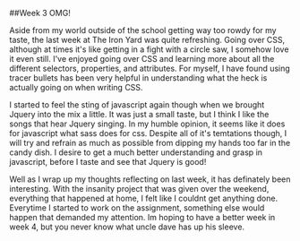 ##Week 3 OMG!

  Aside from my world outside of the school getting way too rowdy for my taste, the last week at The Iron Yard was quite refreshing. Going over CSS, although at times it's like getting in a fight with a circle saw, I somehow love it even still. I've enjoyed going over CSS and learning more about all the different selectors, properties, and attributes. For myself, I have found using tracer bullets has been very helpful in understanding what the heck is actually going on when writing CSS. <br>
  
  I started to feel the sting of javascript again though when we brought Jquery into the mix a little. It was just a small taste, but I think I like the songs that hear Jquery singing. In my humble opinion, it seems like it does for javascript what sass does for css. Despite all of it's temtations though, I will try and refrain as much as possible from dipping my hands too far in the candy dish. I desire to get a much better understanding and grasp in javascript, before I taste and see that Jquery is good! <br>
  
  Well as I wrap up my thoughts reflecting on last week, it has definately been interesting. With the insanity project that was given over the weekend, everything that happened at home, I felt like I couldnt get anything done. Everytime I started to work on the assignment, something else would happen that demanded my attention. Im hoping to have a better week in week 4, but you never know what uncle dave has up his sleeve.  <br>
